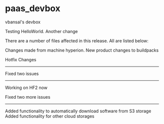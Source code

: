paas_devbox
===========

vbansal's devbox

Testing HelloWorld. Another change

There are a number of files affected in this release. All are listed below:

Changes made from machine hyperion. New product changes to buildpacks

Hotfix Changes
____________

Fixed two issues
____________

Working on HF2 now

Fixed two more issues

-------------
Added functionality to automatically download software from S3 storage
Added functionality for other cloud storages
